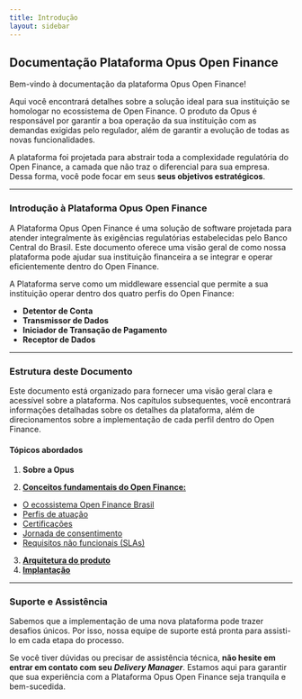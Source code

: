 ```yaml
---
title: Introdução
layout: sidebar
---
```

## Documentação Plataforma Opus Open Finance

Bem-vindo à documentação da plataforma Opus Open Finance!

Aqui você encontrará detalhes sobre a solução ideal para sua instituição se homologar no ecossistema de Open Finance. O produto da Opus é responsável por garantir a boa operação da sua instituição com as demandas exigidas pelo regulador, além de garantir a evolução de todas as novas funcionalidades.

A plataforma foi projetada para abstrair toda a complexidade regulatória do Open Finance, a camada que não traz o diferencial para sua empresa. Dessa forma, você pode focar em seus **seus objetivos estratégicos**.

---

### Introdução à Plataforma Opus Open Finance

A Plataforma Opus Open Finance é uma solução de software projetada para atender integralmente às exigências regulatórias estabelecidas pelo Banco Central do Brasil. Este documento oferece uma visão geral de como nossa plataforma pode ajudar sua instituição financeira a se integrar e operar eficientemente dentro do Open Finance.

A Plataforma serve como um middleware essencial que permite a sua instituição operar dentro dos quatro perfis do Open Finance:

- **Detentor de Conta**
- **Transmissor de Dados**
- **Iniciador de Transação de Pagamento**
- **Receptor de Dados**

---

### Estrutura deste Documento

Este documento está organizado para fornecer uma visão geral clara e acessível sobre a plataforma. Nos capítulos subsequentes, você encontrará informações detalhadas sobre os detalhes da plataforma, além de direcionamentos sobre a implementação de cada perfil dentro do Open Finance.

#### Tópicos abordados

1. **Sobre a Opus**
<!-- 2. [**Conceitos fundamentais do Open Finance:**](./Visão-geral/Conceitos-fundamentais-Open-Finance/readme.md) -->
2. [**Conceitos fundamentais do Open Finance:**](./Visão-geral/Conceitos-fundamentais-Open-Finance)

- [O ecossistema Open Finance Brasil][O Ecossistema Open Finance Brasil]
- [Perfis de atuação][Perfis de Atuação]
- [Certificações][Certificações]
- [Jornada de consentimento][Jornada de Consentimento]
- [Requisitos não funcionais (SLAs)][Requisitos Não Funcionais]  
3. [**Arquitetura do produto**](./Visão-geral/Arquitetura/readme.md)
4. [**Implantação**](./Visão-geral/Implantação/readme.md)

---

### Suporte e Assistência

Sabemos que a implementação de uma nova plataforma pode trazer desafios únicos. Por isso, nossa equipe de suporte está pronta para assisti-lo em cada etapa do processo.

Se você tiver dúvidas ou precisar de assistência técnica, **não hesite em entrar em contato com seu *Delivery Manager***. Estamos aqui para garantir que sua experiência com a Plataforma Opus Open Finance seja tranquila e bem-sucedida.

[O Ecossistema Open Finance Brasil]: ./Visão-geral/Conceitos-fundamentais-Open-Finance/Ecossistema/readme.md
[Perfis de Atuação]: ./Visão-geral/Conceitos-fundamentais-Open-Finance/PerfisOFB/readme.md
[Certificações]: ./Visão-geral/Conceitos-fundamentais-Open-Finance/Certificações/readme.md
[Jornada de Consentimento]: ./Visão-geral/Conceitos-fundamentais-Open-Finance/JornadaConsentimento/readme.md
[Requisitos Não Funcionais]: ./Visão-geral/Conceitos-fundamentais-Open-Finance/RequisistosNF/readme.md
